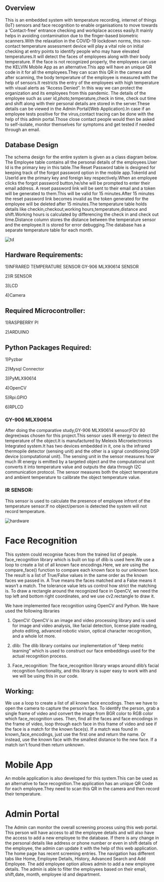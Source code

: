	
## Overview	
	
This is an embedded system with temperature recording, internet of things (IoT) sensors and face recognition to enable organisations to move towards a ‘Contact-free’ entrance checking and workplace access easily.It mainly helps in avoiding contamination due to the finger-based biometric scanners.With the relaxation in the COVID-19 lockdown norms, this non-contact temperature assessment device will play a vital role on initial checking at entry points to identify people who may have elevated temperatures.It will detect the faces of employees along with their body temperature. If the face is not recognized properly, the employees can use the KELVIN Mobile App as an alternative.This app will have an unique QR code in it for all the employees.They can scan this QR in the camera and after scanning, the body temperature of the employee is measured with the help of sensors.It restricts the entry of the employees with high temperature with visual alerts as “Access Denied”. In this  way we can protect the organization and its employees from this pandemic.
The details of the employee such as user id,photo,temperature,check in time, check out time and shift along with their personal details are stored in the server.These details can be viewed in the Admin Portal(Web Application).In case if an employee tests positive for the virus,contact tracing can be done with the help of this admin portal.Those close contact people would then be asked to self-isolate, monitor themselves for symptoms and get tested if needed through an email.

## Database Design
The schema design for the entire system is given as a class diagram below. The Employee table contains all the personal details of the employees.User Id is the primary key in this table.The Reset Password table is designed for keeping track of the forgot password option in the mobile app.TokenId and UserId are the primary key and foreign key respectively.When an employee clicks the forgot password button,he/she will be prompted to enter their email address. A reset password link will be sent to  their email and a token will be generated to them.This will be valid for 15 minutes.After 15 minutes the reset password link becomes invalid as the token generated for the employee will be deleted after 15 minutes.The temperature table holds details like checkin,checkout,working hours,temperature,distance and shift.Working hours is calculated by differencing the check in and check out time.Distance column stores the distance between the temperature sensor and the employee.It is stored for error debugging.The database has a separate temperature table for each month.


![td](https://user-images.githubusercontent.com/59678585/101355608-d0061a00-38bc-11eb-941a-1ae9e364e604.png)

## Hardware Requirements:
 
 1)INFRARED TEMPERATURE SENSOR GY-906 MLX90614 SENSOR
 
 2)IR SENSOR
 
 3)LCD
 
 4)Camera
 

## Required Microcontroller:

 1)RASPBERRY PI 
 
 2)ARDUINO

## Python Packages Required:

 1)Pyzbar
 
 2)Mysql Connector
 
 3)PyMLX90614
 
 4)OpenCV
 
 5)Rpi.GPIO
 
 6)RPLCD

### GY-906 MLX90614
After doing the comparative study,GY-906 MLX90614 sensor(FOV 80 degree)was chosen for this project.This sensor uses IR energy to detect the temperature of the object.It is manufactured by Melexis Microelectronics Integrated system.It has two devices embedded in it, one is the infrared thermopile detector (sensing unit) and the other is a signal conditioning DSP device (computational unit).
 The sensing unit in the sensor measures how much IR energy is emitted by a targeted object and the computational unit converts it into temperature value and outputs the data through I2C communication protocol. The sensor measures both the object temperature and ambient temperature to calibrate the object temperature value.

### IR SENSOR:
This sensor is used to calculate the presence of employee infront of the temperature sensor.If no object/person is detected the system will not record temperature.


![hardware](https://user-images.githubusercontent.com/59678585/101358114-6720a100-38c0-11eb-91de-986e77fd756e.JPG)

# Face Recognition

This system could recognise faces from the trained list of people. face_recognition library  which is built on top of dlib is used here.We use a  loop to create a list of all known face encodings.Here, we are using the compare_face() function to compare each known face to our unknown face. The result is a list of True/False values in the same order as the known faces we passed in. A True means the faces matched and a False means it wasn’t a match. The tolerance value lets us control how strict the matching is. To draw a rectangle around the recognized face in OpenCV, we need the top left and bottom right coordinates, and we use cv2.rectangle to draw it.

We have implemented face recognition using OpenCV and Python. We have used the following libraries

1) OpenCV: OpenCV is an image and video processing library and is used for image and video analysis, like facial detection, license plate reading, photo editing, advanced robotic vision, optical character recognition, and a whole lot more.

2) dlib: The dlib library contains our implementation of “deep metric learning” which is used to construct our face embeddings used for the actual recognition process. 

3) Face_recognition: The face_recognition  library wraps around dlib’s facial recognition functionality, and this library is super easy to work with and we will be using this in our code. 

## Working:
We use a  loop to create a list of all known face encodings. Then we have to open the camera to capture the person’s face. To identify the person, grab a single frame of video and convert the image from BGR color to RGB color which face_recognition uses. Then, find all the faces and face encodings in the frame of video, loop through each face in this frame of video and see if the face is a match for the known face(s). If a match was found in known_face_encodings, just use the first one and return the name. Or instead, use the known face with the smallest distance to the new face. If a match isn't found then return unknown.

# Mobile App

An mobile application is also developed for this system.This can be used as an alternative to face recognition.The application has an unique QR Code for each employee.They need to scan this QR in the camera and then record their temperature.

# Admin Portal

The Admin can monitor the overall screening process using this web portal. This person will have access to all the employee details and will also have the access to add a new employee to the database. If there is any change in the personal details like address or phone number or even in shift details  of the employee, the admin can update it with the help of this web application. The home page has recent screening entries. The navigation has different tabs like Home, Employee Details, History, Advanced Search and Add Employee. The add employee option allows admin to add a new employee details. The admin is able to filter the employees based on their email, shift,date, month, employee id and department. 









